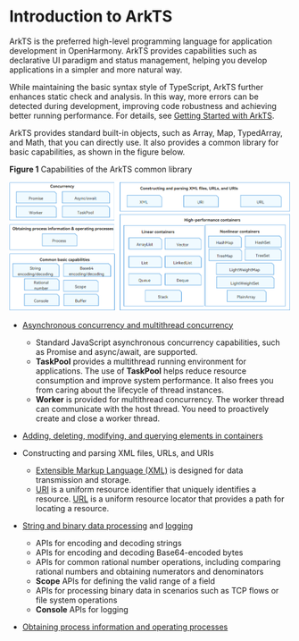 # Introduction to ArkTS

ArkTS is the preferred high-level programming language for application development in OpenHarmony. ArkTS provides capabilities such as declarative UI paradigm and status management, helping you develop applications in a simpler and more natural way.

While maintaining the basic syntax style of TypeScript, ArkTS further enhances static check and analysis. In this way, more errors can be detected during development, improving code robustness and achieving better running performance. For details, see [Getting Started with ArkTS](../quick-start/arkts-get-started.md).

ArkTS provides standard built-in objects, such as Array, Map, TypedArray, and Math, that you can directly use. It also provides a common library for basic capabilities, as shown in the figure below.


**Figure 1** Capabilities of the ArkTS common library

![arkts-commonlibrary](figures/arkts-commonlibrary.png)


- [Asynchronous concurrency and multithread concurrency](concurrency-overview.md)
  - Standard JavaScript asynchronous concurrency capabilities, such as Promise and async/await, are supported.
  - **TaskPool** provides a multithread running environment for applications. The use of **TaskPool** helps reduce resource consumption and improve system performance. It also frees you from caring about the lifecycle of thread instances.
  - **Worker** is provided for multithread concurrency. The worker thread can communicate with the host thread. You need to proactively create and close a worker thread.

- [Adding, deleting, modifying, and querying elements in containers](container-overview.md)


- Constructing and parsing XML files, URLs, and URIs
  - [Extensible Markup Language (XML)](xml-overview.md) is designed for data transmission and storage.  
  - [URI](../reference/apis-arkts/js-apis-uri.md) is a uniform resource identifier that uniquely identifies a resource. [URL](../reference/apis-arkts/js-apis-url.md) is a uniform resource locator that provides a path for locating a resource.

- [String and binary data processing](../reference/apis-arkts/js-apis-util.md) and [logging](../reference/common/js-apis-logs.md)
  - APIs for encoding and decoding strings
  - APIs for encoding and decoding Base64-encoded bytes
  - APIs for common rational number operations, including comparing rational numbers and obtaining numerators and denominators
  - **Scope** APIs for defining the valid range of a field
  - APIs for processing binary data in scenarios such as TCP flows or file system operations
  - **Console** APIs for logging

- [Obtaining process information and operating processes](../reference/apis-arkts/js-apis-process.md)

 <!--no_check--> 